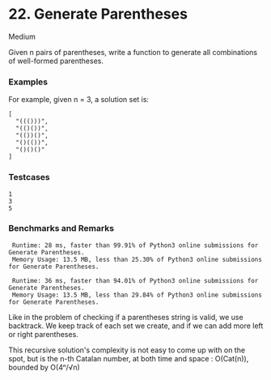 # 22. Generate Parentheses

Medium

Given n pairs of parentheses, write a function to generate all combinations of well-formed parentheses.

### Examples

For example, given n = 3, a solution set is:
```
[
  "((()))",
  "(()())",
  "(())()",
  "()(())",
  "()()()"
]
```


### Testcases

```
1
3
5
```

### Benchmarks and Remarks

```
 Runtime: 28 ms, faster than 99.91% of Python3 online submissions for Generate Parentheses.
 Memory Usage: 13.5 MB, less than 25.30% of Python3 online submissions for Generate Parentheses.

 Runtime: 36 ms, faster than 94.01% of Python3 online submissions for Generate Parentheses.
 Memory Usage: 13.5 MB, less than 29.84% of Python3 online submissions for Generate Parentheses.
```

Like in the problem of checking if a parentheses string is valid, we use backtrack. We keep track of each set we create, and if we can add more left or right parentheses.

This recursive solution's complexity is not easy to come up with on the spot, but is the n-th Catalan number, at both time and space : O(Cat(n)), bounded by O(4ⁿ/√n)
